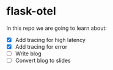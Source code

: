 # flask-otel

In this repo we are going to learn about:

- [x] Add tracing for high latency
- [x] Add tracing for error
- [ ] Write blog
- [ ] Convert blog to slides
